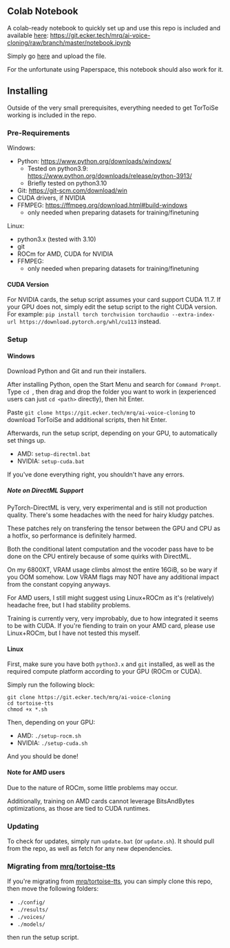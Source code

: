 ## Colab Notebook

A colab-ready notebook to quickly set up and use this repo is included and available [here](https://git.ecker.tech/mrq/ai-voice-cloning/raw/branch/master/notebook.ipynb): https://git.ecker.tech/mrq/ai-voice-cloning/raw/branch/master/notebook.ipynb

Simply go [here](https://colab.research.google.com/) and upload the file.

For the unfortunate using Paperspace, this notebook should also work for it.

## Installing

Outside of the very small prerequisites, everything needed to get TorToiSe working is included in the repo.

### Pre-Requirements

Windows:
* Python: https://www.python.org/downloads/windows/
	- Tested on python3.9: https://www.python.org/downloads/release/python-3913/
    - Briefly tested on python3.10
* Git: https://git-scm.com/download/win
* CUDA drivers, if NVIDIA
* FFMPEG: https://ffmpeg.org/download.html#build-windows
	- only needed when preparing datasets for training/finetuning

Linux:
* python3.x (tested with 3.10)
* git
* ROCm for AMD, CUDA for NVIDIA
* FFMPEG:
	- only needed when preparing datasets for training/finetuning

#### CUDA Version

For NVIDIA cards, the setup script assumes your card support CUDA 11.7. If your GPU does not, simply edit the setup script to the right CUDA version. For example: `pip install torch torchvision torchaudio --extra-index-url https://download.pytorch.org/whl/cu113` instead.

### Setup

#### Windows

Download Python and Git and run their installers.

After installing Python, open the Start Menu and search for `Command Prompt`. Type `cd `, then drag and drop the folder you want to work in (experienced users can just `cd <path>` directly), then hit Enter.

Paste `git clone https://git.ecker.tech/mrq/ai-voice-cloning` to download TorToiSe and additional scripts, then hit Enter.

Afterwards, run the setup script, depending on your GPU, to automatically set things up.
* AMD: `setup-directml.bat`
* NVIDIA: `setup-cuda.bat`

If you've done everything right, you shouldn't have any errors.

##### Note on DirectML Support

PyTorch-DirectML is very, very experimental and is still not production quality. There's some headaches with the need for hairy kludgy patches.

These patches rely on transfering the tensor between the GPU and CPU as a hotfix, so performance is definitely harmed.

Both the conditional latent computation and the vocoder pass have to be done on the CPU entirely because of some quirks with DirectML.

On my 6800XT, VRAM usage climbs almost the entire 16GiB, so be wary if you OOM somehow. Low VRAM flags may NOT have any additional impact from the constant copying anyways.

For AMD users, I still might suggest using Linux+ROCm as it's (relatively) headache free, but I had stability problems.

Training is currently very, very improbably, due to how integrated it seems to be with CUDA. If you're fiending to train on your AMD card, please use Linux+ROCm, but I have not tested this myself.

#### Linux

First, make sure you have both `python3.x` and `git` installed, as well as the required compute platform according to your GPU (ROCm or CUDA).

Simply run the following block:

```
git clone https://git.ecker.tech/mrq/ai-voice-cloning
cd tortoise-tts
chmod +x *.sh
```

Then, depending on your GPU:
* AMD: `./setup-rocm.sh`
* NVIDIA: `./setup-cuda.sh`

And you should be done!

#### Note for AMD users

Due to the nature of ROCm, some little problems may occur.

Additionally, training on AMD cards cannot leverage BitsAndBytes optimizations, as those are tied to CUDA runtimes.

### Updating

To check for updates, simply run `update.bat` (or `update.sh`). It should pull from the repo, as well as fetch for any new dependencies.

### Migrating from [mrq/tortoise-tts](https://git.ecker.tech/mrq/tortoise-tts)

If you're migrating from [mrq/tortoise-tts](https://git.ecker.tech/mrq/tortoise-tts), you can simply clone this repo, then move the following folders:
* `./config/`
* `./results/`
* `./voices/`
* `./models/`

then run the setup script.